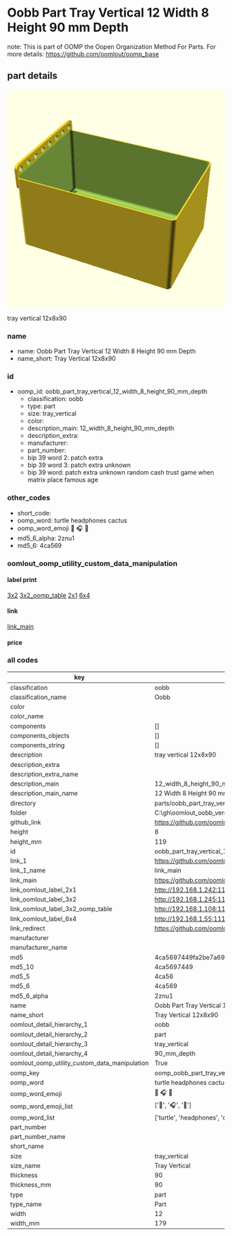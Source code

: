 # Oobb Part Tray Vertical 12 Width 8 Height 90 mm Depth  

note: This is part of OOMP the Oopen Organization Method For Parts. For more details: https://github.com/oomlout/oomp_base

##  part details
  

[![](3dpr.png)](3dpr.png)

tray vertical 12x8x90



### name
* name: Oobb Part Tray Vertical 12 Width 8 Height 90 mm Depth
* name_short: Tray Vertical 12x8x90 
### id
* oomp_id: oobb_part_tray_vertical_12_width_8_height_90_mm_depth
  * classification: oobb
  * type: part
  * size: tray_vertical
  * color: 
  * description_main: 12_width_8_height_90_mm_depth
  * description_extra: 
  * manufacturer: 
  * part_number: 
  * bip 39 word 2: patch extra
  * bip 39 word 3: patch extra unknown
  * bip 39 word: patch extra unknown random cash trust game when matrix place famous age

### other_codes
* short_code: 
* oomp_word: turtle headphones cactus
* oomp_word_emoji :turtle: :headphones: :cactus:
* md5_6_alpha: 2znu1
* md5_6: 4ca569






### oomlout_oomp_utility_custom_data_manipulation
#### label print
[3x2](http://192.168.1.245:1112/?label=oomp%202znu1)
[3x2_oomp_table](http://192.168.1.108:1112/?label=oomp%202znu1)
[2x1](http://192.168.1.242:1112/?label=oomp%202znu1)
[6x4](http://192.168.1.55:1112/?label=oomp%202znu1)    

#### link

[link_main](https://github.com/oomlout/oomlout_oobb_version_4_generated_parts/tree/main/navigation_oomp/oobb/part/tray_vertical/12_width_8_height_90_mm_depth/part)                              

#### price







### all codes 
| key | value |  
| --- | --- |  
| classification | oobb |  
| classification_name | Oobb |  
| color |  |  
| color_name |  |  
| components | [] |  
| components_objects | [] |  
| components_string | [] |  
| description | tray vertical 12x8x90 |  
| description_extra |  |  
| description_extra_name |  |  
| description_main | 12_width_8_height_90_mm_depth |  
| description_main_name | 12 Width 8 Height 90 mm Depth |  
| directory | parts/oobb_part_tray_vertical_12_width_8_height_90_mm_depth |  
| folder | C:\gh\oomlout_oobb_version_4_generated_parts\parts\oobb_part_tray_vertical_12_width_8_height_90_mm_depth |  
| github_link | https://github.com/oomlout/oomlout_oomp_part_src/tree/main/parts/oobb_part_tray_vertical_12_width_8_height_90_mm_depth |  
| height | 8 |  
| height_mm | 119 |  
| id | oobb_part_tray_vertical_12_width_8_height_90_mm_depth |  
| link_1 | https://github.com/oomlout/oomlout_oobb_version_4_generated_parts/tree/main/navigation_oomp/oobb/part/tray_vertical/12_width_8_height_90_mm_depth/part |  
| link_1_name | link_main |  
| link_main | https://github.com/oomlout/oomlout_oobb_version_4_generated_parts/tree/main/navigation_oomp/oobb/part/tray_vertical/12_width_8_height_90_mm_depth/part |  
| link_oomlout_label_2x1 | http://192.168.1.242:1112/?label=oomp%202znu1 |  
| link_oomlout_label_3x2 | http://192.168.1.245:1112/?label=oomp%202znu1 |  
| link_oomlout_label_3x2_oomp_table | http://192.168.1.108:1112/?label=oomp%202znu1 |  
| link_oomlout_label_6x4 | http://192.168.1.55:1112/?label=oomp%202znu1 |  
| link_redirect | https://github.com/oomlout/oomlout_oobb_version_4_generated_parts/tree/main/parts/oobb_tray_vertical_12_08_90 |  
| manufacturer |  |  
| manufacturer_name |  |  
| md5 | 4ca5697449fa2be7a691ab1bdbd44506 |  
| md5_10 | 4ca5697449 |  
| md5_5 | 4ca56 |  
| md5_6 | 4ca569 |  
| md5_6_alpha | 2znu1 |  
| name | Oobb Part Tray Vertical 12 Width 8 Height 90 mm Depth |  
| name_short | Tray Vertical 12x8x90  |  
| oomlout_detail_hierarchy_1 | oobb |  
| oomlout_detail_hierarchy_2 | part |  
| oomlout_detail_hierarchy_3 | tray_vertical |  
| oomlout_detail_hierarchy_4 | 90_mm_depth |  
| oomlout_oomp_utility_custom_data_manipulation | True |  
| oomp_key | oomp_oobb_part_tray_vertical_12_width_8_height_90_mm_depth |  
| oomp_word | turtle headphones cactus |  
| oomp_word_emoji | :turtle: :headphones: :cactus: |  
| oomp_word_emoji_list | [':turtle:', ':headphones:', ':cactus:'] |  
| oomp_word_list | ['turtle', 'headphones', 'cactus'] |  
| part_number |  |  
| part_number_name |  |  
| short_name |  |  
| size | tray_vertical |  
| size_name | Tray Vertical |  
| thickness | 90 |  
| thickness_mm | 90 |  
| type | part |  
| type_name | Part |  
| width | 12 |  
| width_mm | 179 |  
